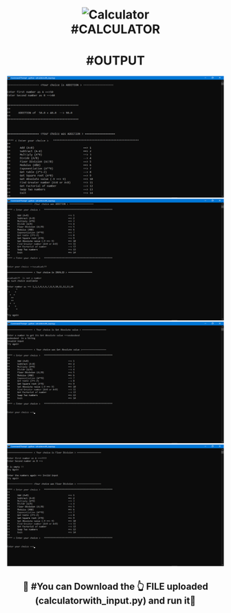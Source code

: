 <h1 align="center">
  <img src="https://cdn-icons-png.flaticon.com/128/891/891175.png" alt="Calculator"><br>
  #CALCULATOR<br>
 </h1>
 <h1 align="center">#OUTPUT</h1>
<img src="2022-04-01 (1).png" alt="CAL1">
<img src="2022-04-01 (2).png" alt="CAL2">
<img src="2022-04-01 (3).png" alt="CAL3">   
<img src="2022-04-01 (4).png" alt="CAL4">   
<h2 align="center">
 🚀 #You can Download the 👆 FILE uploaded  (calculatorwith_input.py) and run it🚀
 </h2>
